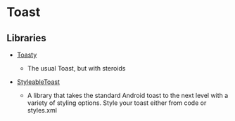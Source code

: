 # Toast



## Libraries

* [Toasty](https://github.com/GrenderG/Toasty)

  * The usual Toast, but with steroids

* [StyleableToast](https://github.com/Muddz/StyleableToast)

  * A library that takes the standard Android toast to the next level with a variety of styling options. Style your toast either from code or styles.xml

  ​